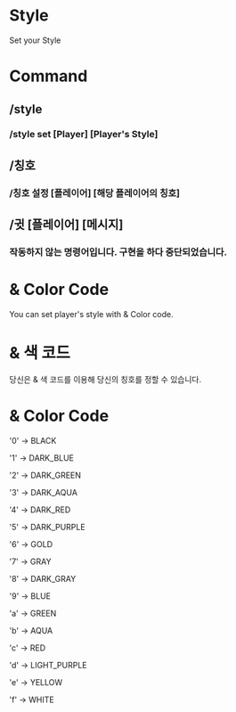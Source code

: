 # Style
Set your Style

# Command
## /style
### /style set [Player] [Player's Style]

## /칭호
### /칭호 설정 [플레이어] [해당 플레이어의 칭호]

## /귓 [플레이어] [메시지]
### 작동하지 않는 명령어입니다. 구현을 하다 중단되었습니다.

# & Color Code
You can set player's style with & Color code.

# & 색 코드
당신은 & 색 코드를 이용해 당신의 칭호를 정할 수 있습니다.

# & Color Code

'0' -> BLACK

'1' -> DARK_BLUE

'2' -> DARK_GREEN

'3' -> DARK_AQUA

'4' -> DARK_RED

'5' -> DARK_PURPLE

'6' -> GOLD

'7' -> GRAY

'8' -> DARK_GRAY

'9' -> BLUE

'a' -> GREEN

'b' -> AQUA

'c' -> RED

'd' -> LIGHT_PURPLE

'e' -> YELLOW

'f' -> WHITE
